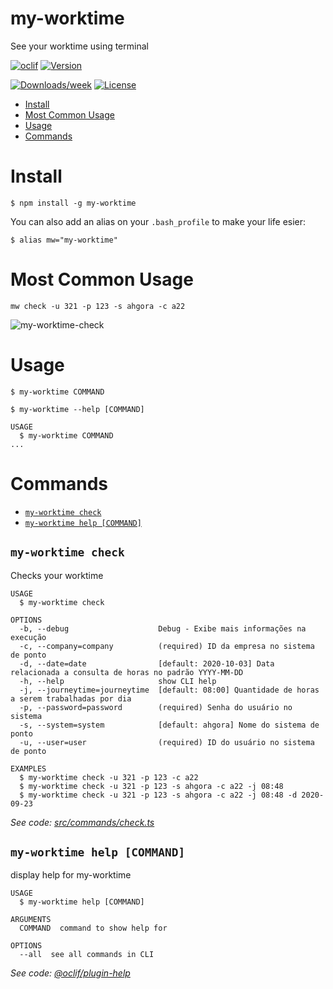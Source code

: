 my-worktime
==========
See your worktime using terminal


[![oclif](https://img.shields.io/badge/cli-oclif-brightgreen.svg)](https://oclif.io)
[![Version](https://img.shields.io/npm/v/oclid-test.svg)](https://npmjs.org/package/my-worktime)

[![Downloads/week](https://img.shields.io/npm/dw/my-worktime.svg)](https://npmjs.org/package/my-worktime)
[![License](https://img.shields.io/npm/l/oclid-test.svg)](https://github.com/carloshpds/oclid-test/blob/master/package.json)

<!-- toc -->
* [Install](#install)
* [Most Common Usage](#most-common-usage)
* [Usage](#usage)
* [Commands](#commands)
<!-- tocstop -->

# Install
```
$ npm install -g my-worktime
```

You can also add an alias on your `.bash_profile` to make your life esier:

```
$ alias mw="my-worktime"
```

# Most Common Usage

```
mw check -u 321 -p 123 -s ahgora -c a22
```
![my-worktime-check](https://user-images.githubusercontent.com/2482989/94374192-f0597180-00e0-11eb-8fbb-39d67975963d.gif)


# Usage

```sh-session
$ my-worktime COMMAND

$ my-worktime --help [COMMAND]

USAGE
  $ my-worktime COMMAND
...
```

# Commands
<!-- commands -->
* [`my-worktime check`](#my-worktime-check)
* [`my-worktime help [COMMAND]`](#my-worktime-help-command)

## `my-worktime check`

Checks your worktime

```
USAGE
  $ my-worktime check

OPTIONS
  -b, --debug                    Debug - Exibe mais informações na execução
  -c, --company=company          (required) ID da empresa no sistema de ponto
  -d, --date=date                [default: 2020-10-03] Data relacionada a consulta de horas no padrão YYYY-MM-DD
  -h, --help                     show CLI help
  -j, --journeytime=journeytime  [default: 08:00] Quantidade de horas a serem trabalhadas por dia
  -p, --password=password        (required) Senha do usuário no sistema
  -s, --system=system            [default: ahgora] Nome do sistema de ponto
  -u, --user=user                (required) ID do usuário no sistema de ponto

EXAMPLES
  $ my-worktime check -u 321 -p 123 -c a22
  $ my-worktime check -u 321 -p 123 -s ahgora -c a22 -j 08:48
  $ my-worktime check -u 321 -p 123 -s ahgora -c a22 -j 08:48 -d 2020-09-23
```

_See code: [src/commands/check.ts](https://github.com/carloshpds/my-worktime/blob/v1.1.0/src/commands/check.ts)_

## `my-worktime help [COMMAND]`

display help for my-worktime

```
USAGE
  $ my-worktime help [COMMAND]

ARGUMENTS
  COMMAND  command to show help for

OPTIONS
  --all  see all commands in CLI
```

_See code: [@oclif/plugin-help](https://github.com/oclif/plugin-help/blob/v3.2.0/src/commands/help.ts)_
<!-- commandsstop -->
